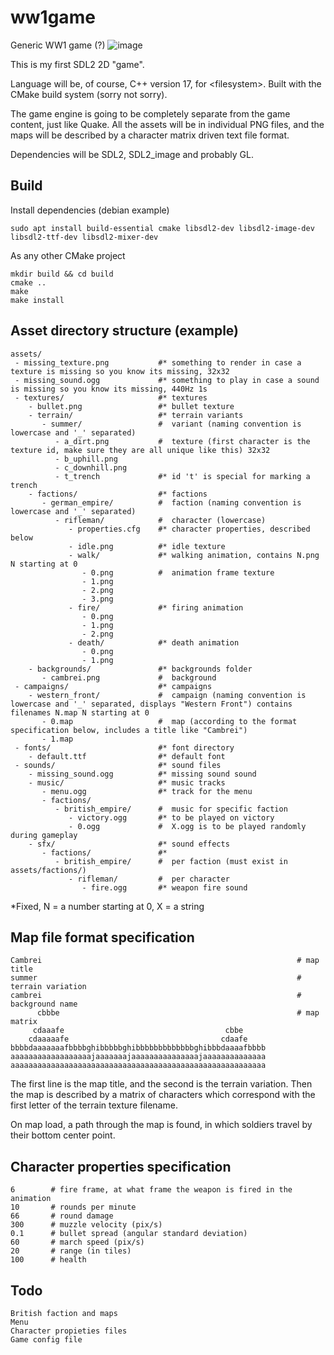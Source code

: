 # ww1game
Generic WW1 game (?)
![image](https://user-images.githubusercontent.com/35542215/189532904-5564c8af-a8f2-49a3-9d2b-37e51142986f.png)

This is my first SDL2 2D "game".

Language will be, of course, C++ version 17, for \<filesystem>. Built with the CMake build system (sorry not sorry).

The game engine is going to be completely separate from the game content, just like Quake.
All the assets will be in individual PNG files, and the maps will be described by a character matrix driven text file format.

Dependencies will be SDL2, SDL2_image and probably GL.

## Build
Install dependencies (debian example)
```
sudo apt install build-essential cmake libsdl2-dev libsdl2-image-dev libsdl2-ttf-dev libsdl2-mixer-dev
```
As any other CMake project
```
mkdir build && cd build
cmake ..
make
make install
```

## Asset directory structure (example)
```
assets/
 - missing_texture.png           #* something to render in case a texture is missing so you know its missing, 32x32
 - missing_sound.ogg             #* something to play in case a sound is missing so you know its missing, 440Hz 1s
 - textures/                     #* textures
    - bullet.png                 #* bullet texture
    - terrain/                   #* terrain variants
       - summer/                 #  variant (naming convention is lowercase and '_' separated)
          - a_dirt.png           #  texture (first character is the texture id, make sure they are all unique like this) 32x32
          - b_uphill.png
          - c_downhill.png
          - t_trench             #* id 't' is special for marking a trench
    - factions/                  #* factions
       - german_empire/          #  faction (naming convention is lowercase and '_' separated)
          - rifleman/            #  character (lowercase)
             - properties.cfg    #* character properties, described below
             - idle.png          #* idle texture
             - walk/             #* walking animation, contains N.png N starting at 0
                - 0.png          #  animation frame texture
                - 1.png
                - 2.png
                - 3.png
             - fire/             #* firing animation
                - 0.png
                - 1.png
                - 2.png
             - death/            #* death animation
                - 0.png
                - 1.png
    - backgrounds/               #* backgrounds folder
       - cambrei.png             #  background
 - campaigns/                    #* campaigns
    - western_front/             #  campaign (naming convention is lowercase and '_' separated, displays "Western Front") contains filenames N.map N starting at 0
       - 0.map                   #  map (according to the format specification below, includes a title like "Cambrei")
       - 1.map
 - fonts/                        #* font directory
    - default.ttf                #* default font
 - sounds/                       #* sound files
    - missing_sound.ogg          #* missing sound sound
    - music/                     #* music tracks
       - menu.ogg                #* track for the menu
       - factions/
          - british_empire/      #  music for specific faction
             - victory.ogg       #* to be played on victory
             - 0.ogg             #  X.ogg is to be played randomly during gameplay
    - sfx/                       #* sound effects
       - factions/               #* 
          - british_empire/      #  per faction (must exist in assets/factions/)
             - rifleman/         #  per character
                - fire.ogg       #* weapon fire sound
```
*Fixed, N = a number starting at 0, X = a string

## Map file format specification
```
Cambrei                                                         # map title
summer                                                          # terrain variation
cambrei                                                         # background name
      cbbbe                                                     # map matrix
     cdaaafe                                    cbbe     
    cdaaaaafe                                  cdaafe    
bbbbdaaaaaaafbbbbghibbbbbghibbbbbbbbbbbbbghibbbdaaaafbbbb
aaaaaaaaaaaaaaaaaajaaaaaaajaaaaaaaaaaaaaaajaaaaaaaaaaaaaa
aaaaaaaaaaaaaaaaaaaaaaaaaaaaaaaaaaaaaaaaaaaaaaaaaaaaaaaaa
```
The first line is the map title, and the second is the terrain variation. 
Then the map is described by a matrix of characters which correspond with the first letter of the terrain texture filename.

On map load, a path through the map is found, in which soldiers travel by their bottom center point.

## Character properties specification
```
6        # fire frame, at what frame the weapon is fired in the animation
10       # rounds per minute
66       # round damage
300      # muzzle velocity (pix/s)
0.1      # bullet spread (angular standard deviation)
60       # march speed (pix/s)
20       # range (in tiles)
100      # health
```


## Todo
```
British faction and maps
Menu
Character propieties files
Game config file
```
